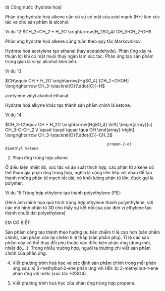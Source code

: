 d) Công nước (hydrate hoá)

Phản ứng hydrate hoá alkene cần có sự có mặt của acid mạnh (H+) làm xúc tác và cho sản phẩm là alcohol.

Ví dụ 12    $CH_2=CH_2 + H_2O \xrightarrow{H_2SO_4} CH_3-CH_2-OH$

Phản ứng hydrate hoá alkene cũng tuân theo quy tắc Markovnikov.

Hydrate hoá acetylene tạo ethanal (hay acetaldehyde). Phản ứng xảy ra thuận lợi khi có mặt muối thuỷ ngân làm xúc tác. Phản ứng tạo sản phẩm trung gian là vinyl alcohol kém bền.

Ví dụ 13

$CH\equiv CH + H_2O \xrightarrow{HgSO_4} [CH_2=CHOH] \longrightarrow CH_3-\stackrel{O}{\ddot{C}}-H$

acetylene                 vinyl alcohol               ethanal

Hydrate hoá alkyne khác tạo thành sản phẩm chính là ketone.

Ví dụ 14

$CH_3-C\equiv CH + H_2O \xrightarrow{HgSO_4} \left[ \begin{array}{c} CH_3-C-CH_2 \\ \quad \quad \quad \qua OH \end{array} \right] \longrightarrow CH_3-\stackrel{O}{\ddot{C}}-CH_3$

                                                  propen-2-ol                  dimethyl ketone

2. Phản ứng trùng hợp alkene

Ở điều kiện nhiệt độ, xúc tác và áp suất thích hợp, các phân tử alkene có thể tham gia phản ứng trùng hợp, nghĩa là cộng liên tiếp với nhau để tạo thành những phân tử mạch rất dài, có khối lượng phân tử lớn, được gọi là polymer.

Ví dụ 15 Trùng hợp ethylene tạo thành polyethylene (PE):

[Hình ảnh minh họa quá trình trùng hợp ethylene thành polyethylene, với các mô hình phân tử 3D cho thấy sự kết nối của các đơn vị ethylene tạo thành chuỗi dài polyethylene]

EM CÓ BIẾT

Sản phẩm công tạo thành theo hướng ưu tiên chiếm tỉ lệ cao hơn (sản phẩm chính), sản phẩm còn lại chiếm tỉ lệ thấp (sản phẩm phụ). Tỉ lệ các sản phẩm này có thể thay đổi phụ thuộc vào điều kiện phản ứng (dung môi, nhiệt độ,...). Trong nhiều trường hợp, người ta thường chỉ viết sản phẩm chính của phản ứng.

4. Viết phương trình hoá học và xác định sản phẩm chính trong mỗi phản ứng sau:
a) 2-methylbut-2-ene phản ứng với HBr.
b) 2-methylbut-1-ene phản ứng với nước (xúc tác H2SO4).

7. Viết phương trình hoá học của phản ứng trùng hợp propene.